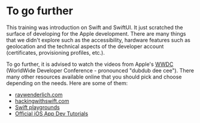 # To go further

This training was introduction on Swift and SwiftUI.
It just scratched the surface of developing for the Apple development.
There are many things that we didn't explore such as the accessibility, hardware features such as geolocation and the technical aspects of the developer account (certificates, provisioning profiles, etc.).


To go further, it is advised to watch the videos from Apple's [WWDC](https://developer.apple.com/videos/) (WorldWide Developer Conference - pronounced "dubdub dee cee").
There many other resources available online that you should pick and choose depending on the needs.
Here are some of them:

- [raywenderlich.com](https://www.raywenderlich.com/)
- [hackingwithswift.com](https://www.hackingwithswift.com/)
- [Swift playgrounds](https://developer.apple.com/swift-playgrounds/)
- [Official iOS App Dev Tutorials](https://developer.apple.com/tutorials/app-dev-training)